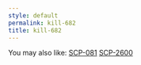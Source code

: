 ```yaml
---
style: default
permalink: kill-682
title: kill-682
---
```

You may also like:
[SCP-081](http://scp-wiki.net/scp-081)
[SCP-2600](http://scp-wiki.net/scp-2600)